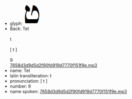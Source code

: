 - glyph: ![c5c5a1f198b0b68ad372b840a2d9d649.png](47.png)
- Back: Tet<br /><br />t<br /><br />[ t ]<br /><br />9<br />[7658d3d9d5d2f90fd919d7770f151f9e.mp3](5.mp3)
- name: Tet<br />
- latin transliteration: t<br />
- pronunciation: [ t ]<br />
- number: 9<br />
- name spoken: [7658d3d9d5d2f90fd919d7770f151f9e.mp3](5.mp3)